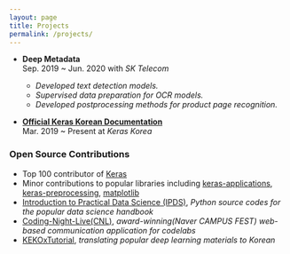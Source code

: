 ```yaml
---
layout: page
title: Projects
permalink: /projects/
---
```


- **Deep Metadata**  
  Sep. 2019 ~ Jun. 2020 with *SK Telecom*
  - *Developed text detection models.*
  - *Supervised data preparation for OCR models.*
  - *Developed postprocessing methods for product page recognition.*
  
  
- [**Official Keras Korean Documentation**](https://github.com/keras-team/keras-docs-ko)  
  Mar. 2019 ~ Present at *Keras Korea*   

### Open Source Contributions

- Top 100 contributor of [Keras](https://github.com/keras-team/keras)
- Minor contributions to popular libraries including [keras-applications](https://github.com/keras-team/keras-applications), [keras-preprocessing](https://github.com/keras-team/keras-preprocessing), [matplotlib](https://github.com/matplotlib/matplotlib) 
- [Introduction to Practical Data Science (IPDS)](https://github.com/jaimyoung/ipds-kr), *Python source codes for the popular data science handbook*
- [Coding-Night-Live(CNL)](https://github.com/dduk-ddak/coding-night-live), *award-winning(Naver CAMPUS FEST) web-based communication application for codelabs*
- [KEKOxTutorial](https://github.com/KerasKorea/KEKOxTutorial), *translating popular deep learning materials to Korean*
